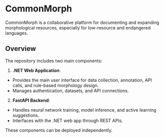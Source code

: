 # CommonMorph
CommonMorph is a collaborative platform for documenting and expanding morphological resources, especially for low-resource and endangered languages.

## Overview
The repository includes two main components:
1. **.NET Web Application**:
 - Provides the main user interface for data collection, annotation, API calls, and rule-based morphology design.
 - Manages authentication, datasets, and API connections.
2. **FastAPI Backend**:
 - Handles neural network training, model inference, and active learning suggestions.
 - Interfaces with the .NET web app through REST APIs.

These components can be deployed independently.
